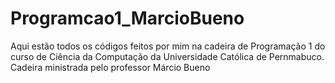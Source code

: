 # Programcao1_MarcioBueno

Aqui estão todos os códigos feitos por mim na cadeira de Programação 1 do curso de Ciência da Computação da Universidade Católica de Pernmabuco. Cadeira ministrada pelo professor Márcio Bueno
